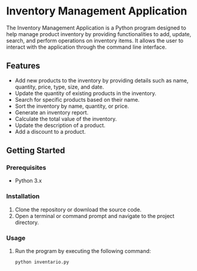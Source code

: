 # Inventory Management Application

The Inventory Management Application is a Python program designed to help manage product inventory by providing functionalities to add, update, search, and perform operations on inventory items. It allows the user to interact with the application through the command line interface.

## Features

- Add new products to the inventory by providing details such as name, quantity, price, type, size, and date.
- Update the quantity of existing products in the inventory.
- Search for specific products based on their name.
- Sort the inventory by name, quantity, or price.
- Generate an inventory report.
- Calculate the total value of the inventory.
- Update the description of a product.
- Add a discount to a product.

## Getting Started

### Prerequisites

- Python 3.x

### Installation

1. Clone the repository or download the source code.
2. Open a terminal or command prompt and navigate to the project directory.

### Usage

1. Run the program by executing the following command:

   ```bash
   python inventario.py
